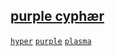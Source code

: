 ## [purple cyphær](https://webmural.com/purple)

[`hyper`](index.html) [`purple`](purple.css) [`plasma`](plasma.css)
